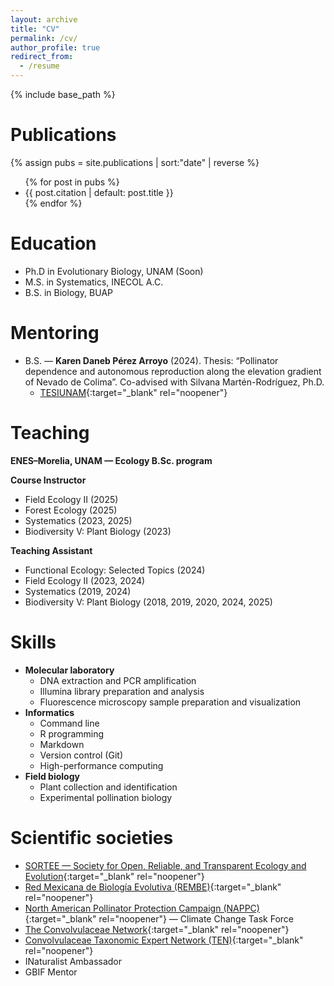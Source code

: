 ```yaml
---
layout: archive
title: "CV"
permalink: /cv/
author_profile: true
redirect_from:
  - /resume
---
```


{% include base_path %}

<h1>Publications</h1>
{% assign pubs = site.publications | sort:"date" | reverse %}

<ul class="bibliography">
{% for post in pubs %}
  <li>
    {{ post.citation | default: post.title }}
  </li>
{% endfor %}
</ul>

  
Education
======
* Ph.D in Evolutionary Biology, UNAM (Soon)
* M.S. in Systematics, INECOL A.C.
* B.S. in Biology, BUAP

Mentoring
======
* B.S. — **Karen Daneb Pérez Arroyo** (2024). Thesis: “Pollinator dependence and autonomous reproduction along the elevation gradient of Nevado de Colima”.  Co-advised with Silvana Martén-Rodríguez, Ph.D.
  -   [TESIUNAM](https://hdl.handle.net/20.500.14330/TES01000864396){:target="_blank" rel="noopener"}

Teaching
======
**ENES–Morelia, UNAM — Ecology B.Sc. program**

**Course Instructor**
- Field Ecology II (2025)
- Forest Ecology (2025)
- Systematics (2023, 2025)
- Biodiversity V: Plant Biology (2023)

**Teaching Assistant**
- Functional Ecology: Selected Topics (2024)
- Field Ecology II (2023, 2024)
- Systematics (2019, 2024)
- Biodiversity V: Plant Biology (2018, 2019, 2020, 2024, 2025)
  
Skills
======
* **Molecular laboratory**
  * DNA extraction and PCR amplification
  * Illumina library preparation and analysis
  * Fluorescence microscopy sample preparation and visualization
* **Informatics**
  * Command line
  * R programming
  * Markdown
  * Version control (Git)
  * High-performance computing
* **Field biology**
  * Plant collection and identification
  * Experimental pollination biology
 
Scientific societies
======
* [SORTEE — Society for Open, Reliable, and Transparent Ecology and Evolution](https://sortee.org/){:target="_blank" rel="noopener"}
* [Red Mexicana de Biología Evolutiva (REMBE)](https://mexevol.com/){:target="_blank" rel="noopener"}
* [North American Pollinator Protection Campaign (NAPPC)](https://www.pollinator.org/){:target="_blank" rel="noopener"} — Climate Change Task Force
* [The Convolvulaceae Network](https://sites.google.com/view/theconvolvulaceaenetwork){:target="_blank" rel="noopener"}
* [Convolvulaceae Taxonomic Expert Network (TEN)](https://about.worldfloraonline.org/tens/convolvulaceae){:target="_blank" rel="noopener"}
* INaturalist Ambassador
* GBIF Mentor

